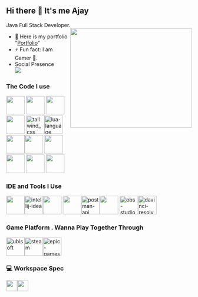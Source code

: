## Hi there 👋 It's me Ajay

Java Full Stack Developer. 
<img align="right" width="330" height="270" src="https://i.pinimg.com/originals/90/70/32/9070324cdfc07c68d60eed0c39e77573.gif">                                                 
- 🌱 Here is my portfolio "[Portfolio](https://ajay-web.netlify.app)"
- ⚡ Fun fact: I am Gamer 👾.
- Social Presence
<br />[<img src="https://img.shields.io/badge/instagram-d62976?style=for-the-badge&logo=instagram&logoColor=white" />](https://www.instagram.com/Phenomenal_ajay)

### The Code I use

<img height="50" width="50" src="https://img.icons8.com/color/48/000000/java-coffee-cup-logo.png" /> <img height="50" width="50" src="https://img.icons8.com/color/48/000000/html-5.png" /> 
<img height="50" width="50" src="https://img.icons8.com/color/48/000000/css3.png" /><img height="50" width="50" src="https://img.icons8.com/color/48/000000/sass.png"/> <img width="50" height="50" src="https://img.icons8.com/color/48/tailwind_css.png" alt="tailwind_css"/><img height="50" width="50" src="https://img.icons8.com/color/48/lua-language.png" alt="lua-language"/>
<img height="50" width="50" src="https://img.icons8.com/color/48/000000/javascript.png"/><img height="50" width="50" src="https://img.icons8.com/color/48/000000/nodejs.png"/> <img height="50" width="50" src="https://img.icons8.com/color/48/000000/spring-logo.png"/>   
<img height="50" width="50" src="https://img.icons8.com/color/48/000000/react-native.png"/> <img height="50" width="50" src="https://img.icons8.com/color/48/000000/google-firebase-console.png"/> <img height="50" width="50"
src="https://img.icons8.com/color/48/000000/mysql-logo.png"/>

### IDE and Tools I Use

<img height="50" width="50" src="https://img.icons8.com/color/48/000000/visual-studio-code-2019.png"/><img width="50" height="50" src="https://img.icons8.com/color/48/intellij-idea.png" alt="intellij-idea"/><img height="50" width="50" src="https://img.icons8.com/color/50/000000/git.png"/> <img height="50" src="https://img.icons8.com/officel/480/null/java-eclipse.png"/><img width="50" height="50" src="https://img.icons8.com/dusk/64/postman-api.png" alt="postman-api"/><img height="50" width="50" src="https://img.icons8.com/doodle/48/000000/adobe-photoshop.png"/> <img width="50" height="50" src="https://img.icons8.com/ios-filled/50/obs-studio.png" alt="obs-studio"/><img width="50" height="50" src="https://img.icons8.com/color/48/davinci-resolve.png" alt="davinci-resolve"/>

### Game Platform . Wanna Play Together Through

<img width="50" height="50" src="https://img.icons8.com/color/48/ubisoft.png" alt="ubisoft"/><img width="50" height="50" src="https://img.icons8.com/fluency/48/steam.png" alt="steam"/><img width="50" height="50" src="https://img.icons8.com/ios-filled/50/epic-games.png" alt="epic-games"/>

### 💻 Workspace Spec

<img height="30" src="https://img.shields.io/badge/AMD-Ryzen_5_4600H-ED1C24?style=for-the-badge&logo=amd&logoColor=white"/><img height="30" src="https://img.shields.io/badge/NVIDIA-GTX1650-76B900?style=for-the-badge&logo=nvidia&logoColor=white"/> 

